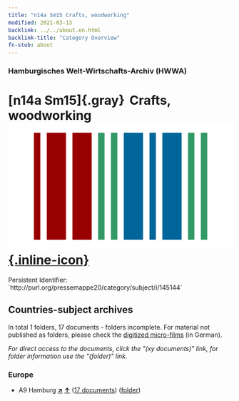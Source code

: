 ```yaml
---
title: "n14a Sm15 Crafts, woodworking"
modified: 2021-03-13
backlink: ../../about.en.html
backlink-title: "Category Overview"
fn-stub: about
---
```


### Hamburgisches Welt-Wirtschafts-Archiv (HWWA)

# [n14a Sm15]{.gray}&#8201; Crafts, woodworking &#160; [![Wikidata](/images/Wikidata-logo.svg "Wikidata"){.inline-icon}](http://www.wikidata.org/entity/Q104710683)

<div class="hint">Persistent Identifier: `http://purl.org/pressemappe20/category/subject/i/145144`</div>







## Countries-subject archives





In total 1 folders, 17 documents - folders incomplete.
For material not published as folders, please check the [digitized micro-films](/film/h1_sh.de.html) (in German).

_For direct access to the documents, click the "(xy documents)" link, for folder information use the "(folder)" link._



### Europe

- A9 Hamburg [**&nearr;**](../../../geo/i/140905/about.en.html "Hamburg (all folders)") [**&uarr;**](../../../geo/about.en.html#A9 "Country category system") (<a href="https://pm20.zbw.eu/iiifview/folder/sh/140905,145144" title="about: Hamburg : Crafts, woodworking" target="_blank">17 documents</a>) ([folder](../../../../folder/sh/1409xx/140905/1451xx/145144/about.en.html))








